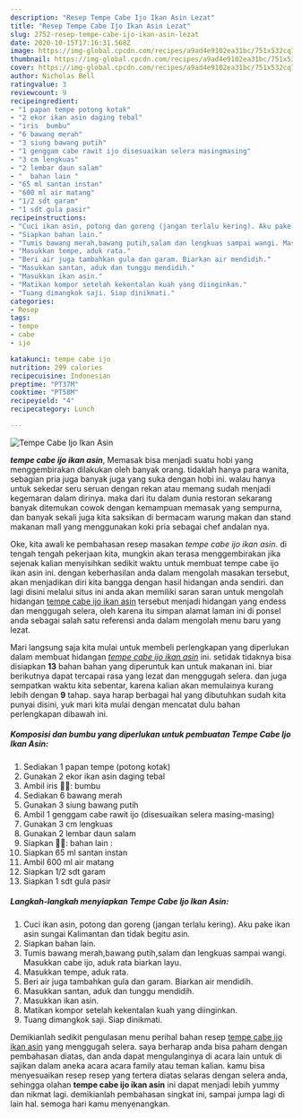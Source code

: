 ```yaml
---
description: "Resep Tempe Cabe Ijo Ikan Asin Lezat"
title: "Resep Tempe Cabe Ijo Ikan Asin Lezat"
slug: 2752-resep-tempe-cabe-ijo-ikan-asin-lezat
date: 2020-10-15T17:16:31.568Z
image: https://img-global.cpcdn.com/recipes/a9ad4e9102ea31bc/751x532cq70/tempe-cabe-ijo-ikan-asin-foto-resep-utama.jpg
thumbnail: https://img-global.cpcdn.com/recipes/a9ad4e9102ea31bc/751x532cq70/tempe-cabe-ijo-ikan-asin-foto-resep-utama.jpg
cover: https://img-global.cpcdn.com/recipes/a9ad4e9102ea31bc/751x532cq70/tempe-cabe-ijo-ikan-asin-foto-resep-utama.jpg
author: Nicholas Bell
ratingvalue: 3
reviewcount: 9
recipeingredient:
- "1 papan tempe potong kotak"
- "2 ekor ikan asin daging tebal"
- "iris  bumbu"
- "6 bawang merah"
- "3 siung bawang putih"
- "1 genggam cabe rawit ijo disesuaikan selera masingmasing"
- "3 cm lengkuas"
- "2 lembar daun salam"
- "  bahan lain "
- "65 ml santan instan"
- "600 ml air matang"
- "1/2 sdt garam"
- "1 sdt gula pasir"
recipeinstructions:
- "Cuci ikan asin, potong dan goreng (jangan terlalu kering). Aku pake ikan asin sungai Kalimantan dan tidak begitu asin."
- "Siapkan bahan lain."
- "Tumis bawang merah,bawang putih,salam dan lengkuas sampai wangi. Masukkan cabe ijo, aduk rata biarkan layu."
- "Masukkan tempe, aduk rata."
- "Beri air juga tambahkan gula dan garam. Biarkan air mendidih."
- "Masukkan santan, aduk dan tunggu mendidih."
- "Masukkan ikan asin."
- "Matikan kompor setelah kekentalan kuah yang diinginkan."
- "Tuang dimangkok saji. Siap dinikmati."
categories:
- Resep
tags:
- tempe
- cabe
- ijo

katakunci: tempe cabe ijo 
nutrition: 299 calories
recipecuisine: Indonesian
preptime: "PT37M"
cooktime: "PT58M"
recipeyield: "4"
recipecategory: Lunch

---
```



![Tempe Cabe Ijo Ikan Asin](https://img-global.cpcdn.com/recipes/a9ad4e9102ea31bc/751x532cq70/tempe-cabe-ijo-ikan-asin-foto-resep-utama.jpg)

<b><i>tempe cabe ijo ikan asin</i></b>, Memasak bisa menjadi suatu hobi yang menggembirakan dilakukan oleh banyak orang. tidaklah hanya para wanita, sebagian pria juga banyak juga yang suka dengan hobi ini. walau hanya untuk sekedar seru seruan dengan rekan atau memang sudah menjadi kegemaran dalam dirinya. maka dari itu dalam dunia restoran sekarang banyak ditemukan cowok dengan kemampuan memasak yang sempurna, dan banyak sekali juga kita saksikan di bermacam warung makan dan stand makanan mall yang menggunakan koki pria sebagai chef andalan nya.



Oke, kita awali ke pembahasan resep masakan <i>tempe cabe ijo ikan asin</i>. di tengah tengah pekerjaan kita, mungkin akan terasa menggembirakan jika sejenak kalian menyisihkan sedikit waktu untuk membuat tempe cabe ijo ikan asin ini. dengan keberhasilan anda dalam mengolah masakan tersebut, akan menjadikan diri kita bangga dengan hasil hidangan anda sendiri. dan lagi disini melalui situs ini anda akan memiliki saran saran untuk mengolah hidangan <u>tempe cabe ijo ikan asin</u> tersebut menjadi hidangan yang endess dan menggugah selera, oleh karena itu simpan alamat laman ini di ponsel anda sebagai salah satu referensi anda dalam mengolah menu baru yang lezat.


Mari langsung saja kita mulai untuk membeli perlengkapan yang diperlukan dalam membuat hidangan <u><i>tempe cabe ijo ikan asin</i></u> ini. setidak tidaknya bisa disiapkan <b>13</b> bahan bahan yang diperuntuk kan untuk makanan ini. biar berikutnya dapat tercapai rasa yang lezat dan menggugah selera. dan juga sempatkan waktu kita sebentar, karena kalian akan memulainya kurang lebih dengan <b>9</b> tahap. saya harap berbagai hal yang dibutuhkan sudah kita punyai disini, yuk mari kita mulai dengan mencatat dulu bahan perlengkapan dibawah ini.

<!--inarticleads1-->

##### Komposisi dan bumbu yang diperlukan untuk pembuatan Tempe Cabe Ijo Ikan Asin:

1. Sediakan 1 papan tempe (potong kotak)
1. Gunakan 2 ekor ikan asin daging tebal
1. Ambil iris 🧄🧄: bumbu
1. Sediakan 6 bawang merah
1. Gunakan 3 siung bawang putih
1. Ambil 1 genggam cabe rawit ijo (disesuaikan selera masing-masing)
1. Gunakan 3 cm lengkuas
1. Gunakan 2 lembar daun salam
1. Siapkan  🥥🧂: bahan lain :
1. Siapkan 65 ml santan instan
1. Ambil 600 ml air matang
1. Siapkan 1/2 sdt garam
1. Siapkan 1 sdt gula pasir




<!--inarticleads2-->

##### Langkah-langkah menyiapkan Tempe Cabe Ijo Ikan Asin:

1. Cuci ikan asin, potong dan goreng (jangan terlalu kering). Aku pake ikan asin sungai Kalimantan dan tidak begitu asin.
1. Siapkan bahan lain.
1. Tumis bawang merah,bawang putih,salam dan lengkuas sampai wangi. Masukkan cabe ijo, aduk rata biarkan layu.
1. Masukkan tempe, aduk rata.
1. Beri air juga tambahkan gula dan garam. Biarkan air mendidih.
1. Masukkan santan, aduk dan tunggu mendidih.
1. Masukkan ikan asin.
1. Matikan kompor setelah kekentalan kuah yang diinginkan.
1. Tuang dimangkok saji. Siap dinikmati.




Demikianlah sedikit pengulasan menu perihal bahan resep <u>tempe cabe ijo ikan asin</u> yang menggugah selera. saya berharap anda bisa paham dengan pembahasan diatas, dan anda dapat mengulanginya di acara lain untuk di sajikan dalam aneka acara acara family atau teman kalian. kamu bisa menyesuaikan resep resep yang tertera diatas selaras dengan selera anda, sehingga olahan <b>tempe cabe ijo ikan asin</b> ini dapat menjadi lebih yummy dan nikmat lagi. demikianlah pembahasan singkat ini, sampai jumpa lagi di lain hal. semoga hari kamu menyenangkan.
